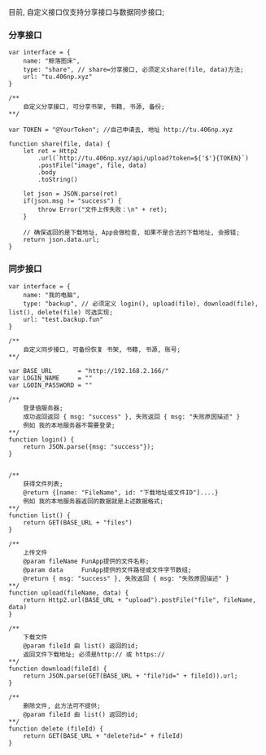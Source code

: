 目前, 自定义接口仅支持分享接口与数据同步接口;

### 分享接口
    var interface = {
        name: "鲸落图床",
        type: "share", // share=分享接口, 必须定义share(file, data)方法;
        url: "tu.406np.xyz"
    }

    /**
        自定义分享接口, 可分享书架, 书籍, 书源, 备份;
    **/

    var TOKEN = "@YourToken"; //自己申请去, 地址 http://tu.406np.xyz

    function share(file, data) {
        let ret = Http2
            .url(`http://tu.406np.xyz/api/upload?token=${'$'}{TOKEN}`)
            .postFile("image", file, data)
            .body
            .toString()
            
        let json = JSON.parse(ret)
        if(json.msg != "success") {
            throw Error("文件上传失败：\n" + ret);
        }

        // 确保返回的是下载地址, App会做检查, 如果不是合法的下载地址, 会报错;
        return json.data.url;
    }



### 同步接口
    var interface = {
        name: "我的电脑",
        type: "backup", // 必须定义 login(), upload(file), download(file), list(), delete(file) 可选实现;
        url: "test.backup.fun"
    }

    /**
        自定义同步接口, 可备份恢复 书架, 书籍, 书源, 账号;
    **/

    var BASE_URL       = "http://192.168.2.166/"
    var LOGIN_NAME     = ""
    var LGOIN_PASSWORD = ""

    /**
        登录值服务器;
        成功返回返回 { msg: "success" }, 失败返回 { msg: "失败原因描述" }
        例如 我的本地服务器不需要登录;
    **/
    function login() {
        return JSON.parse({msg: "success"});
    }


    /**
        获得文件列表;
        @return {[name: "FileName", id: "下载地址或文件ID"]....}
        例如 我的本地服务器返回的数据就是上述数据格式;
    **/
    function list() {
        return GET(BASE_URL + "files")
    }

    /**
        上传文件
        @param fileName FunApp提供的文件名称;
        @param data     FunApp提供的文件路径或文件字节数组;
        @return { msg: "success" }, 失败返回 { msg: "失败原因描述" }
    **/
    function upload(fileName, data) {
        return Http2.url(BASE_URL + "upload").postFile("file", fileName, data)
    }

    /**
        下载文件
        @param fileId 由 list() 返回的id;
        返回文件下载地址; 必须是http:// 或 https://
    **/
    function download(fileId) {
        return JSON.parse(GET(BASE_URL + "file?id=" + fileId)).url;
    }

    /**
        删除文件, 此方法可不提供;
        @param fileId 由 list() 返回的id;
    **/
    function delete (fileId) {
        return GET(BASE_URL + "delete?id=" + fileId)
    }